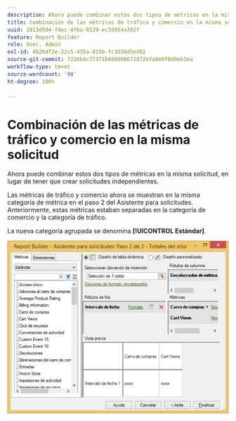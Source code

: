 ```yaml
---
description: Ahora puede combinar estos dos tipos de métricas en la misma solicitud, en lugar de tener que crear solicitudes independientes.
title: Combinación de las métricas de tráfico y comercio en la misma solicitud
uuid: 2813d594-f4ec-4f6a-8539-ec7d954a392f
feature: Report Builder
role: User, Admin
exl-id: 4b26df2e-22c5-435a-815b-fc3d36d5ed02
source-git-commit: 7226b4c77371b486006671d72efa9e0f0d9eb1ea
workflow-type: tm+mt
source-wordcount: '98'
ht-degree: 100%

---
```


# Combinación de las métricas de tráfico y comercio en la misma solicitud

Ahora puede combinar estos dos tipos de métricas en la misma solicitud, en lugar de tener que crear solicitudes independientes.

Las métricas de tráfico y comercio ahora se muestran en la misma categoría de métrica en el paso 2 del Asistente para solicitudes. Anteriormente, estas métricas estaban separadas en la categoría de comercio y la categoría de tráfico.

La nueva categoría agrupada se denomina **[!UICONTROL Estándar]**.

![](assets/standard_metrics.png)
